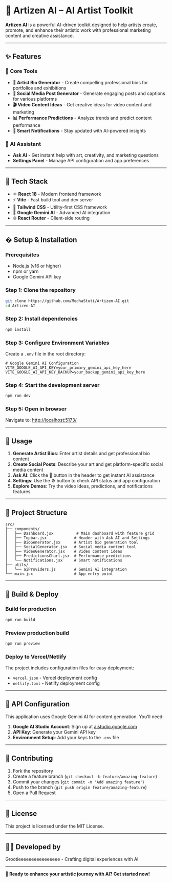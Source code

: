 # 🎨 Artizen AI – AI Artist Toolkit

**Artizen AI** is a powerful AI-driven toolkit designed to help artists create, promote, and enhance their artistic work with professional marketing content and creative assistance.

---

## ✨ Features

### 🎯 Core Tools
- **🎨 Artist Bio Generator** - Create compelling professional bios for portfolios and exhibitions
- **🚀 Social Media Post Generator** - Generate engaging posts and captions for various platforms
- **🎬 Video Content Ideas** - Get creative ideas for video content and marketing
- **📊 Performance Predictions** - Analyze trends and predict content performance
- **🔔 Smart Notifications** - Stay updated with AI-powered insights

### 🤖 AI Assistant
- **Ask AI** - Get instant help with art, creativity, and marketing questions
- **Settings Panel** - Manage API configuration and app preferences

---

## 🚀 Tech Stack
- ⚛️ **React 18** - Modern frontend framework
- ⚡ **Vite** - Fast build tool and dev server
- 🎨 **Tailwind CSS** - Utility-first CSS framework
- 🧠 **Google Gemini AI** - Advanced AI integration
- 🌐 **React Router** - Client-side routing

---

## �️ Setup & Installation

### Prerequisites
- Node.js (v16 or higher)
- npm or yarn
- Google Gemini API key

### Step 1: Clone the repository
```bash
git clone https://github.com/MedhaStuti/Artizen-AI.git
cd Artizen-AI
```

### Step 2: Install dependencies
```bash
npm install
```

### Step 3: Configure Environment Variables
Create a `.env` file in the root directory:
```env
# Google Gemini AI Configuration
VITE_GOOGLE_AI_API_KEY=your_primary_gemini_api_key_here
VITE_GOOGLE_AI_API_KEY_BACKUP=your_backup_gemini_api_key_here
```

### Step 4: Start the development server
```bash
npm run dev
```

### Step 5: Open in browser
Navigate to: [http://localhost:5173/](http://localhost:5173/)

---

## 🎨 Usage

1. **Generate Artist Bios**: Enter artist details and get professional bio content
2. **Create Social Posts**: Describe your art and get platform-specific social media content
3. **Ask AI**: Click the 🤖 button in the header to get instant AI assistance
4. **Settings**: Use the ⚙️ button to check API status and app configuration
5. **Explore Demos**: Try the video ideas, predictions, and notifications features

---

## 📁 Project Structure
```
src/
├── components/
│   ├── Dashboard.jsx          # Main dashboard with feature grid
│   ├── Topbar.jsx            # Header with Ask AI and Settings
│   ├── BioGenerator.jsx      # Artist bio generation tool
│   ├── SocialGenerator.jsx   # Social media content tool
│   ├── VideoGenerator.jsx    # Video content ideas
│   ├── PredictionsChart.jsx  # Performance predictions
│   └── Notifications.jsx     # Smart notifications
├── utils/
│   └── aiProviders.js        # Gemini AI integration
└── main.jsx                  # App entry point
```

---

## 🔧 Build & Deploy

### Build for production
```bash
npm run build
```

### Preview production build
```bash
npm run preview
```

### Deploy to Vercel/Netlify
The project includes configuration files for easy deployment:
- `vercel.json` - Vercel deployment config
- `netlify.toml` - Netlify deployment config

---

## 🎯 API Configuration

This application uses Google Gemini AI for content generation. You'll need:

1. **Google AI Studio Account**: Sign up at [aistudio.google.com](https://aistudio.google.com)
2. **API Key**: Generate your Gemini API key
3. **Environment Setup**: Add your keys to the `.env` file

---

## 🤝 Contributing

1. Fork the repository
2. Create a feature branch (`git checkout -b feature/amazing-feature`)
3. Commit your changes (`git commit -m 'Add amazing feature'`)
4. Push to the branch (`git push origin feature/amazing-feature`)
5. Open a Pull Request

---

## 📄 License

This project is licensed under the MIT License.

---

## 👨‍💻 Developed by
Grootieeeeeeeeeeeeeeee - Crafting digital experiences with AI

---

**🚀 Ready to enhance your artistic journey with AI? Get started now!**
